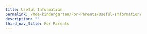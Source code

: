 ```yaml
---
title: Useful Information
permalink: /moe-kindergarten/For-Parents/Useful-Information/
description: ""
third_nav_title: For Parents
---
```

